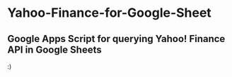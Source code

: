 # Yahoo-Finance-for-Google-Sheet
## Google Apps Script for querying Yahoo! Finance API in Google Sheets
:)
